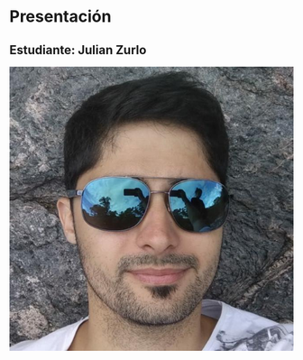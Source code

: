# Presentación

## Estudiante: Julian Zurlo


![](https://github.com/algo1unsam/2020s2-tp0-presentacion-JZurlo/blob/master/pp.jpg?raw=true)
